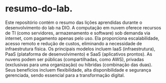 # resumo-do-lab.
Este repositório contém o resumo das lições aprendidas durante o desenvolvimento do lab na DIO.
A computação em nuvem oferece recursos de TI (como servidores, armazenamento e software) sob demanda via internet, com pagamento apenas pelo uso. Ela proporciona escalabilidade, acesso remoto e redução de custos, eliminando a necessidade de infraestrutura física. Os principais modelos incluem IaaS (infraestrutura), PaaS (plataforma de desenvolvimento) e SaaS (aplicativos prontos). As nuvens podem ser públicas (compartilhadas, como AWS), privadas (exclusivas para uma organização) ou híbridas (combinação das duas). Seus benefícios incluem flexibilidade, alta disponibilidade e segurança gerenciada, sendo essencial para a transformação digital.
